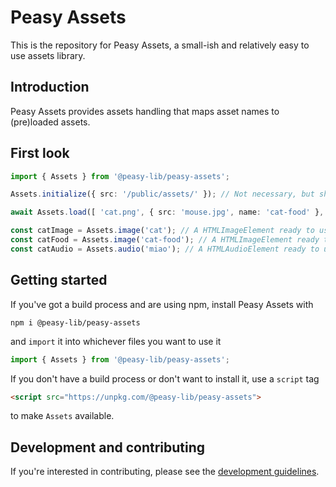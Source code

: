 # Peasy Assets

This is the repository for Peasy Assets, a small-ish and relatively easy to use assets library.

## Introduction

Peasy Assets provides assets handling that maps asset names to (pre)loaded assets.

## First look

```ts
import { Assets } from '@peasy-lib/peasy-assets';

Assets.initialize({ src: '/public/assets/' }); // Not necessary, but shortens future paths

await Assets.load([ 'cat.png', { src: 'mouse.jpg', name: 'cat-food' }, 'miao.wav' ]);

const catImage = Assets.image('cat'); // A HTMLImageElement ready to use
const catFood = Assets.image('cat-food'); // A HTMLImageElement ready to use
const catAudio = Assets.audio('miao'); // A HTMLAudioElement ready to use
```
<!-- TODO: Finish examples above -->

## Getting started

If you've got a build process and are using npm, install Peasy Assets with

    npm i @peasy-lib/peasy-assets

and `import` it into whichever files you want to use it

```ts
import { Assets } from '@peasy-lib/peasy-assets';
```

If you don't have a build process or don't want to install it, use a `script` tag

```html
<script src="https://unpkg.com/@peasy-lib/peasy-assets">
```
to make `Assets` available.

## Development and contributing

If you're interested in contributing, please see the [development guidelines](DEVELOPMENT.md).
